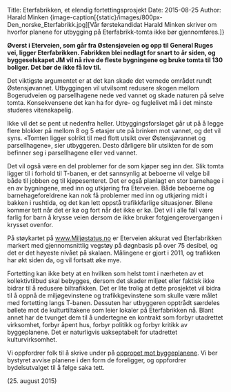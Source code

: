 Title: Eterfabrikken, et elendig fortettingsprosjekt
Date: 2015-08-25
Author: Harald Minken
{image-caption[{static}/images/800px-Den_norske_Eterfabrikk.jpg][Vår førstekandidat Harald Minken skriver om hvorfor planene for utbygging på Eterfabrikk-tomta ikke bør gjennomføres.]} 

**Øverst i Eterveien, som går fra Østensjøveien og opp til General Ruges vei, ligger Eterfabrikken. Fabrikken blei nedlagt for snart to år siden, og byggeselskapet JM vil nå rive de fleste bygningene og bruke tomta til 130 boliger. Det bør de ikke få lov til.**

Det viktigste argumentet er at det kan skade det vernede området rundt Østensjøvannet. Utbyggingen vil utvilsomt redusere skogen mellom Bogerudveien og parsellhagene nede ved vannet og skade naturen på selve tomta. Konsekvensene det kan ha for dyre- og fuglelivet må i det minste studeres vitenskapelig.

Ikke vil det se pent ut nedenfra heller. Utbyggingsforslaget går ut på å legge flere blokker på mellom 8 og 5 etasjer ute på brinken mot vannet, og det vil syns. «Tomten ligger solrikt til med flott utsikt over Østensjøvannet og parsellhagene», sier utbyggeren. Desto dårligere blir utsikten for de som befinner seg i parsellhagene eller ved vannet.

Det vil også være en del problemer for de som kjøper seg inn der. Slik tomta ligger til i forhold til T-banen, er det sannsynlig at beboerne vil velge bil både til jobben og til kjøpesenteret. Det er også planlagt en stor barnehage i en av bygningene, med inn og utkjøring fra Eterveien. Både beboerne og barnehageforeldrene kan nok få problemer med inn og utkjøring midt i bakken i rushtida, og det kan lett oppstå trafikkfarlige situasjoner. Bilene kommer tett når det er kø og fort når det ikke er kø. Det vil i alle fall være farlig for barn å krysse veien dersom de ikke bruker fotgjengerovergangen i krysset ovenfor.

På støykartet på www.Miljøstatus.no er Eterveien akkurat ved Eterfabrikken markert med gjennomsnittlig  vegstøy på døgnbasis på over 75 desibel, og det er det høyeste nivået på skalaen. Målingene er gjort i 2011, og trafikken har økt siden da, og vil fortsatt øke mye.

Fortetting kan ikke bety at en hvilken som helst tomt i nærheten av et kollektivtilbud skal bebygges, dersom det skader miljøet eller faktisk ikke bidrar til å redusere biltrafikken. Det er lite trolig at dette prosjektet vil bidra til å oppnå de miljøgevinstene og trafikkgevinstene som skulle være målet med fortetting langs T-banen. Dessuten har utbyggeren opptrådt særdeles bøllete mot de kulturtiltakene som leier lokaler på Eterfabrikken nå. Blant annet har de tvunget dem til å undertegne en kontrakt som forbyr utadrettet virksomhet, forbyr åpent hus, forbyr politikk og forbyr kritikk av byggeplanene. Det er naturligvis uakseptabelt for utadrettet kulturvirksomhet.

Vi oppfordrer folk til å skrive under på [oppropet mot byggeplanene](http://www.opprop.net/eterfabrikken). Vi ber bystyret avvise planene i den form de foreligger, og oppfordrer bydelsutvalget til å følge saka tett. 

(25. august 2015)